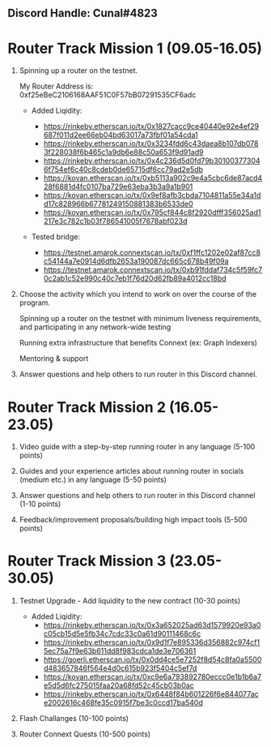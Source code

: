 ## Discord Handle: Cunal#4823
# Router Track Mission 1 (09.05-16.05)

 1) Spinning up a router on the testnet.

     My Router Address is: 0xf25eBeC2106168AAF51C0F57bB07291535CF6adc

      - Added Liqidity: 
           - https://rinkeby.etherscan.io/tx/0x1827cacc9ce40440e92e4ef29687f011d2ee66eb04bd63017a73fbf01a54cda1
           - https://rinkeby.etherscan.io/tx/0x3234fdd6c43daea8b107db0783f228038f6b465c1a9db6e88c50a653f9d91ad9
           - https://rinkeby.etherscan.io/tx/0x4c236d5d0fd79b301003773046f754ef6c40c8cdeb0de65715df6cc79ad2e5db
           - https://kovan.etherscan.io/tx/0xb5113a902c9e4a5cbc6de87acd428f6881d4fc0107ba729e63eba3b3a9a1b901
           - https://kovan.etherscan.io/tx/0x9ef8afb3cbda7104811a55e34a1dd17c828966b67781249150881383b6533de0
           - https://kovan.etherscan.io/tx/0x795cf844c8f2920dfff356025ad1217e3c782c1b03f786541005f7678abf023d
           
          
     - Tested bridge:
          - https://testnet.amarok.connextscan.io/tx/0xf1ffc1202e02af87cc8c54144a7e0914d6dfb2653a190087dc665c678b49f09a
          - https://testnet.amarok.connextscan.io/tx/0xb91fddaf734c5f59fc70c2ab1c52e990c40c7eb1f76d20d62fb89a4012cc18bd     


     



 2) Choose the activity which you intend to work on over the course of the program.

    
    Spinning up a router on the testnet with minimum liveness requirements, and participating in any network-wide testing
    
    Running extra infrastructure that benefits Connext (ex: Graph Indexers)
    
    Mentoring & support

 3) Answer questions and help others to run router in this Discord channel.


# Router Track Mission 2 (16.05-23.05)


1) Video guide with a step-by-step running router in any language (5-100 points)

2) Guides and your experience articles about running router in socials (medium etc.) in any language (5-50 points)

3) Answer questions and help others to run router in this Discord channel (1-10 points)

4) Feedback/improvement proposals/building high impact tools (5-500 points)

# Router Track Mission 3 (23.05-30.05)

1) Testnet Upgrade - Add liquidity to the new contract (10-30 points)

      - Added Liqidity: 
        - https://rinkeby.etherscan.io/tx/0x3a652025ad63d1579920e93a0c05cb15d5e5fb34c7cdc33c0a61d90111468c6c
        - https://rinkeby.etherscan.io/tx/0x9d1f7e895336d356882c974cf15ec75a7f9e63b611dd8f983cdca1de3e706361
        - https://goerli.etherscan.io/tx/0x0dd4ce5e7252f8d54c8fa0a5500d483657846f564e4d0c615b923f5404c5ef7d
        - https://kovan.etherscan.io/tx/0xc9e6a793892780eccc0e1b1b6a7e5d5d6fc275015faa20a68fd52c45cb03b0ac
        - https://rinkeby.etherscan.io/tx/0x6448f84b601226f6e844077ace2002616c468fe35c0915f7be3c0ccd17ba540d


2) Flash Challanges (10-100 points)

3) Router Connext Quests (10-500 points)
